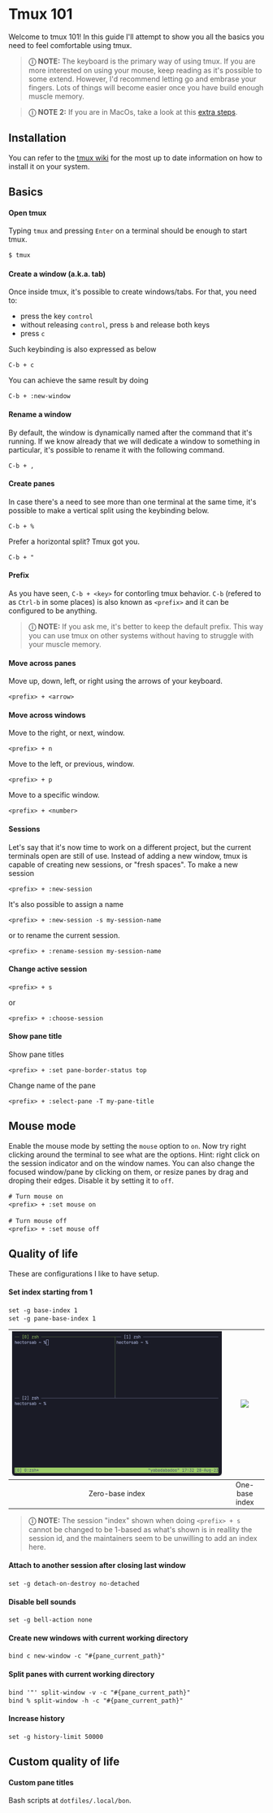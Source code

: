 # Tmux 101
Welcome to tmux 101! In this guide I'll attempt to show you all the basics you need to feel comfortable
using tmux.

> **&#9432;** **NOTE:** The keyboard is the primary way of using tmux. If you are more interested on using
your mouse, keep reading as it's possible to some extend. However, I'd recommend letting go and embrase
your fingers. Lots of things will become easier once you have build enough muscle memory.

> **&#9432;** **NOTE 2:** If you are in MacOs, take a look at this [extra steps](MACOS.md).

## Installation
You can refer to the [tmux wiki](https://github.com/tmux/tmux/wiki/Installing) for the most up to date
information on how to install it on your system.

## Basics

#### Open tmux
Typing `tmux` and pressing `Enter` on a terminal should be enough to start tmux.
```bash
$ tmux
```

#### Create a window (a.k.a. tab)
Once inside tmux, it's possible to create windows/tabs. For that, you need to:
- press the key `control`
- without releasing `control`, press `b` and release both keys
- press `c`

Such keybinding is also expressed as below
```
C-b + c
```

You can achieve the same result by doing
```
C-b + :new-window
```

#### Rename a window
By default, the window is dynamically named after the command that it's running. If
we know already that we will dedicate a window to something in particular, it's possible
to rename it with the following command.
```
C-b + ,
```

#### Create panes
In case there's a need to see more than one terminal at the same time, it's possible
to make a vertical split using the keybinding below.
```
C-b + %
```

Prefer a horizontal split? Tmux got you.
```
C-b + "
```

#### Prefix
As you have seen, `C-b + <key>` for contorling tmux behavior. `C-b` (refered to as `Ctrl-b` in some places) is also
known as `<prefix>` and it can be configured to be anything.

> **&#9432;** **NOTE:** If you ask me, it's better to keep the default prefix.
This way you can use tmux on other systems without having to struggle with your
muscle memory.

#### Move across panes
Move up, down, left, or right using the arrows of your keyboard.
```
<prefix> + <arrow>
```

#### Move across windows
Move to the right, or next, window.
```
<prefix> + n
```

Move to the left, or previous, window.
```
<prefix> + p
```

Move to a specific window.
```
<prefix> + <number>
```

#### Sessions
Let's say that it's now time to work on a different project, but the current terminals
open are still of use. Instead of adding a new window, tmux is capable of creating new
sessions, or "fresh spaces". To make a new session

```
<prefix> + :new-session
```

It's also possible to assign a name
```
<prefix> + :new-session -s my-session-name
```

or to rename the current session.
```
<prefix> + :rename-session my-session-name
```

#### Change active session
```
<prefix> + s
```

or
```
<prefix> + :choose-session
```

#### Show pane title
Show pane titles
```
<prefix> + :set pane-border-status top
```

Change name of the pane
```
<prefix> + :select-pane -T my-pane-title
```

## Mouse mode
Enable the mouse mode by setting the `mouse` option to `on`. Now try right clicking around
the terminal to see what are the options. Hint: right click on the session indicator and
on the window names. You can also change the focused window/pane by clicking on them, or
resize panes by drag and droping their edges. Disable it by setting it to `off`.
```
# Turn mouse on
<prefix> + :set mouse on

# Turn mouse off
<prefix> + :set mouse off
```

## Quality of life
These are configurations I like to have setup.

#### Set index starting from 1
```
set -g base-index 1
set -g pane-base-index 1
```

![](media/tui-indexes-default.png)  |  ![](media/tui-index-1-based.png)
:-------------------------:|:-------------------------:
Zero-base index             |  One-base index


> **&#9432;** **NOTE:** The session "index" shown when doing `<prefix> + s` cannot
be changed to be 1-based as what's shown is in reallity the session id, and the
maintainers seem to be unwilling to add an index here.

#### Attach to another session after closing last window
```
set -g detach-on-destroy no-detached
```

#### Disable bell sounds
```
set -g bell-action none
```

#### Create new windows with current working directory
```
bind c new-window -c "#{pane_current_path}"
```

#### Split panes with current working directory
```
bind '"' split-window -v -c "#{pane_current_path}"
bind % split-window -h -c "#{pane_current_path}"
```

#### Increase history
```
set -g history-limit 50000
```

## Custom quality of life
#### Custom pane titles
Bash scripts at `dotfiles/.local/bon`.
